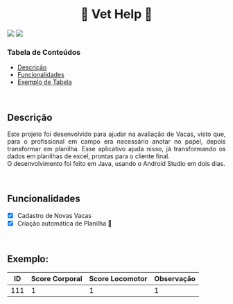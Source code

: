 <h1 align="center">🐄 Vet Help 🐄 </h1>

<img src="https://img.shields.io/static/v1?label=android-studio&message=framework&color=green&style=for-the-badge&logo=ANDROID">
<img src="https://img.shields.io/static/v1?label=java&message=language&color=red&style=for-the-badge&logo=JAVA">
 <br>

 ### Tabela de Conteúdos
   * [Descrição](#Descrição)
   * [Funcionalidades](#funcionalidades)
   * [Exemplo de Tabela](#exemplo)


<br>

## Descrição
<p align="justify">Este projeto foi desenvolvido para ajudar na avaliação de Vacas, visto que, para o profissional em campo era necessário anotar no papel, depois transformar em planilha. Esse aplicativo ajuda nisso, já transformando os dados em planilhas de excel, prontas para o cliente final.<br>
O desenvolvimento foi feito em Java, usando o Android Studio em dois dias. </p>

<br>

## Funcionalidades  

- [X] Cadastro de Novas Vacas
- [X] Criação automática de Planilha 📝

<br>

## Exemplo: 
|ID|Score Corporal|Score Locomotor|Observação|
| -------- | -------- | -------- |-------- |
|111|1|1|1

